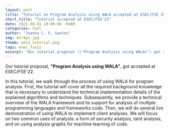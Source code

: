 ```yaml
---
layout: post
title: "Tutorial on Program Analysis using WALA accepted at ESEC/FSE 2022"
short_title: "Tutorial accepted at ESEC/FSE'22"
date: 2022-08-01 19:00:00 -0400
categories: tool
author: "Joanna C. S. Santos"
img: msr4ps.jpg
thumb: wala_tutorial.png
tags: esec_fse22
excerpt: "Our tutorial proposal (\"Program Analysis using WALA\") got accepted at ESEC/FSE."
---
```


Our tutorial proposal, **"Program Analysis using WALA"**, got accepted at ESEC/FSE'22. 

In this tutorial, we walk through the process of using WALA for program analysis.
First, the tutorial will cover all the required background knowledge that is necessary to understand the technical implementation details of the explained algorithms and techniques. Subsequently, we provide a technical overview of the WALA framework and its support for analysis of multiple programming languages and frameworks code. Then, we will do several  live demonstration of using WALA to implement client analyses.  We will focus on two common uses of analysis: a form of security analysis, taint analysis,  and on using analysis graphs for machine learning of code. 
